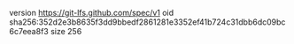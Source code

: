version https://git-lfs.github.com/spec/v1
oid sha256:352d2e3b8635f3dd9bbedf2861281e3352ef41b724c31dbb6dc09bc6c7eea8f3
size 256
